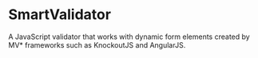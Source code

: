 # SmartValidator
A JavaScript validator that works with dynamic form elements created by MV* frameworks such as KnockoutJS and AngularJS.
